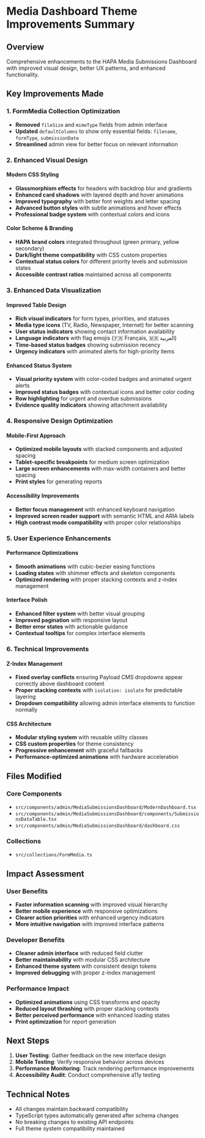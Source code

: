 # Media Dashboard Theme Improvements Summary

## Overview
Comprehensive enhancements to the HAPA Media Submissions Dashboard with improved visual design, better UX patterns, and enhanced functionality.

## Key Improvements Made

### 1. FormMedia Collection Optimization
- **Removed** `fileSize` and `mimeType` fields from admin interface
- **Updated** `defaultColumns` to show only essential fields: `filename`, `formType`, `submissionDate`
- **Streamlined** admin view for better focus on relevant information

### 2. Enhanced Visual Design

#### Modern CSS Styling
- **Glassmorphism effects** for headers with backdrop blur and gradients
- **Enhanced card shadows** with layered depth and hover animations
- **Improved typography** with better font weights and letter spacing
- **Advanced button styles** with subtle animations and hover effects
- **Professional badge system** with contextual colors and icons

#### Color Scheme & Branding
- **HAPA brand colors** integrated throughout (green primary, yellow secondary)
- **Dark/light theme compatibility** with CSS custom properties
- **Contextual status colors** for different priority levels and submission states
- **Accessible contrast ratios** maintained across all components

### 3. Enhanced Data Visualization

#### Improved Table Design
- **Rich visual indicators** for form types, priorities, and statuses
- **Media type icons** (TV, Radio, Newspaper, Internet) for better scanning
- **User status indicators** showing contact information availability
- **Language indicators** with flag emojis (🇫🇷 Français, 🇲🇷 العربية)
- **Time-based status badges** showing submission recency
- **Urgency indicators** with animated alerts for high-priority items

#### Enhanced Status System
- **Visual priority system** with color-coded badges and animated urgent alerts
- **Improved status badges** with contextual icons and better color coding
- **Row highlighting** for urgent and overdue submissions
- **Evidence quality indicators** showing attachment availability

### 4. Responsive Design Optimization

#### Mobile-First Approach
- **Optimized mobile layouts** with stacked components and adjusted spacing
- **Tablet-specific breakpoints** for medium screen optimization
- **Large screen enhancements** with max-width containers and better spacing
- **Print styles** for generating reports

#### Accessibility Improvements
- **Better focus management** with enhanced keyboard navigation
- **Improved screen reader support** with semantic HTML and ARIA labels
- **High contrast mode compatibility** with proper color relationships

### 5. User Experience Enhancements

#### Performance Optimizations
- **Smooth animations** with cubic-bezier easing functions
- **Loading states** with shimmer effects and skeleton components
- **Optimized rendering** with proper stacking contexts and z-index management

#### Interface Polish
- **Enhanced filter system** with better visual grouping
- **Improved pagination** with responsive layout
- **Better error states** with actionable guidance
- **Contextual tooltips** for complex interface elements

### 6. Technical Improvements

#### Z-Index Management
- **Fixed overlay conflicts** ensuring Payload CMS dropdowns appear correctly above dashboard content
- **Proper stacking contexts** with `isolation: isolate` for predictable layering
- **Dropdown compatibility** allowing admin interface elements to function normally

#### CSS Architecture
- **Modular styling system** with reusable utility classes
- **CSS custom properties** for theme consistency
- **Progressive enhancement** with graceful fallbacks
- **Performance-optimized animations** with hardware acceleration

## Files Modified

### Core Components
- `src/components/admin/MediaSubmissionsDashboard/ModernDashboard.tsx`
- `src/components/admin/MediaSubmissionsDashboard/components/SubmissionsDataTable.tsx`
- `src/components/admin/MediaSubmissionsDashboard/dashboard.css`

### Collections
- `src/collections/FormMedia.ts`

## Impact Assessment

### User Benefits
- **Faster information scanning** with improved visual hierarchy
- **Better mobile experience** with responsive optimizations
- **Clearer action priorities** with enhanced urgency indicators
- **More intuitive navigation** with improved interface patterns

### Developer Benefits
- **Cleaner admin interface** with reduced field clutter
- **Better maintainability** with modular CSS architecture
- **Enhanced theme system** with consistent design tokens
- **Improved debugging** with proper z-index management

### Performance Impact
- **Optimized animations** using CSS transforms and opacity
- **Reduced layout thrashing** with proper stacking contexts
- **Better perceived performance** with enhanced loading states
- **Print optimization** for report generation

## Next Steps
1. **User Testing**: Gather feedback on the new interface design
2. **Mobile Testing**: Verify responsive behavior across devices
3. **Performance Monitoring**: Track rendering performance improvements
4. **Accessibility Audit**: Conduct comprehensive a11y testing

## Technical Notes
- All changes maintain backward compatibility
- TypeScript types automatically generated after schema changes
- No breaking changes to existing API endpoints
- Full theme system compatibility maintained